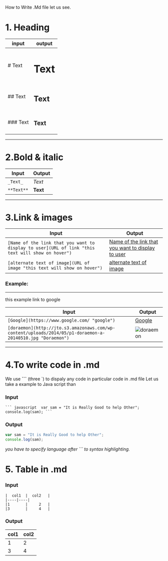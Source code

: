 How to Write .Md file let us see.

# 1. Heading  
| input               |              output      |
|------------------------|-------------------------|
|# Text                  | <h1>Text</h1>           |
|## Text                 | <h2>Text</h2>           | 
|### Text                | <h3>Text</h3>           | 

****

# 2.Bold & italic 
|     Input              |  Output              |
|------------------------|----------------------|
| `_Text_`               |     _Text_           |
|    `**Text**`          |     **Text**         | 

****

# 3.Link & images
|     Input              |  Output              |
|------------------------|----------------------|
| `[Name of the link that you want to display to user](URL of link "this text will show on hover")`             |     [Name of the link that you want to display to user](https://www.google.com/ "this text will show on hover")         |
| `[alternate text of image](URL of image "this text will show on hover")`             |     [alternate text of image](https://www.google.com/ "this text will show on hover")        |
### Example:
---
this example link to google

|     Input              |  Output              |
|------------------------|----------------------|
| `[Google](https://www.google.com/ "google")`           |  [Google](https://www.google.com/ "google")          |
| `[doraemon](http://jto.s3.amazonaws.com/wp-content/uploads/2014/05/p1-doraemon-a-20140510.jpg "Doraemon")`           | ![doraemon](http://jto.s3.amazonaws.com/wp-content/uploads/2014/05/p1-doraemon-a-20140510.jpg "Doraemon")         |

***

# 4.To write code in .md

We use **```** (three `) to dispaly any code in particular code in .md file Let us take a example to Java script than

### Input 

` ``` javascript 
var sam = "It is Really Good to help Other";
console.log(sam);
``` `

### Output

``` javascript 
var sam = "It is Really Good to help Other";
console.log(sam);
```
_you have to specify language after ``` to syntax highlighting._

# 5. Table in .md
### Input
    
`|  col1  |  col2   |`</br>
`|----|----|`</br>
`|1       |     2   |`</br>
`|3       |     4   |` </br>

### Output
    
|    col1   |  col2  |
|-------------|-----------|
|     1       |     2     |
|     3       |     4     |
    


